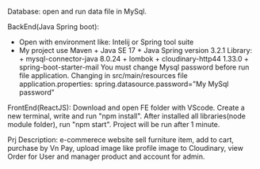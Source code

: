 Database: open and run data file in MySql.

BackEnd(Java Spring boot):
  - Open with environment like: Intelij or Spring tool suite
  - My project use Maven + Java SE 17 + Java Spring version 3.2.1
  Library: + mysql-connector-java 8.0.24
           + lombok
           + cloudinary-http44 1.33.0
           + spring-boot-starter-mail
  You must change Mysql password before run file application. Changing in src/main/resources file application.properties: spring.datasource.password="My MySql password"
  
FrontEnd(ReactJS):
  Download and open FE folder with VScode. Create a new terminal, write and run "npm install". After installed all libraries(node module folder), run "npm start".
  Project will be run after 1 minute.

Prj Description: e-commerece website sell furniture item, add to cart, purchase by Vn Pay, upload image like profile image to Cloudinary, view Order for User and manager product and account for admin.

